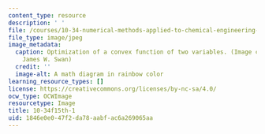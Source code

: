```yaml
---
content_type: resource
description: ' '
file: /courses/10-34-numerical-methods-applied-to-chemical-engineering-fall-2015/1846e0e047f2da78aabfac6a269065aa_10-34f15-th-1.jpg
file_type: image/jpeg
image_metadata:
  caption: Optimization of a convex function of two variables. (Image courtesy of
    James W. Swan)
  credit: ''
  image-alt: A math diagram in rainbow color
learning_resource_types: []
license: https://creativecommons.org/licenses/by-nc-sa/4.0/
ocw_type: OCWImage
resourcetype: Image
title: 10-34f15th-1
uid: 1846e0e0-47f2-da78-aabf-ac6a269065aa
---
```

 